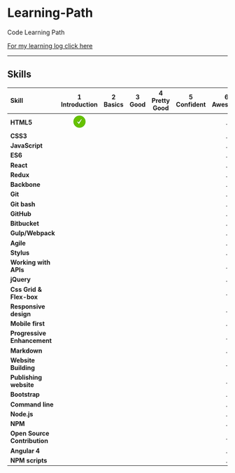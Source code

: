 # Learning-Path
Code Learning Path

[For my learning log click here](code-log.md)

------

## Skills

[done]: img/tick_green_small.png "Done"

|            Skill           | 1<br>Introduction | 2<br>Basics   | 3<br>Good     | 4<br>Pretty Good | 5<br>Confident | 6<br>Awesome    |
|:-------------------------- |:-----------------:|:-------------:|:-------------:|:----------------:|:--------------:|:---------------:|
|**HTML5**                   | ![done][done]     |               |               |                  |                |          .      |
|**CSS3**                    |                   |               |               |                  |                |          .      |
|**JavaScript**              |                   |               |               |                  |                |          .      |
|**ES6**                     |                   |               |               |                  |                |          .      |
|**React**                   |                   |               |               |                  |                |          .      |
|**Redux**                   |                   |               |               |                  |                |          .      |
|**Backbone**                |                   |               |               |                  |                |          .      |
|**Git**                     |                   |               |               |                  |                |          .      |
|**Git bash**                |                   |               |               |                  |                |          .      |
|**GitHub**                  |                   |               |               |                  |                |          .      |
|**Bitbucket**               |                   |               |               |                  |                |          .      |
|**Gulp/Webpack**            |                   |               |               |                  |                |          .      |
|**Agile**                   |                   |               |               |                  |                |          .      |
|**Stylus**                  |                   |               |               |                  |                |          .      |
|**Working with APIs**       |                   |               |               |                  |                |          .      |
|**jQuery**                  |                   |               |               |                  |                |          .      |
|**Css Grid & Flex-box**     |                   |               |               |                  |                |          .      |
|**Responsive design**       |                   |               |               |                  |                |          .      |
|**Mobile first**            |                   |               |               |                  |                |          .      |
|**Progressive Enhancement** |                   |               |               |                  |                |          .      |
|**Markdown**                |                   |               |               |                  |                |          .      |
|**Website Building**        |                   |               |               |                  |                |          .      |
|**Publishing website**      |                   |               |               |                  |                |          .      |
|**Bootstrap**               |                   |               |               |                  |                |          .      |
|**Command line**            |                   |               |               |                  |                |          .      |
|**Node.js**                 |                   |               |               |                  |                |          .      |
|**NPM**                     |                   |               |               |                  |                |          .      |
|**Open Source Contribution**|                   |               |               |                  |                |          .      |
|**Angular 4**               |                   |               |               |                  |                |          .      |
|**NPM scripts**             |                   |               |               |                  |                |          .      |
